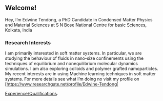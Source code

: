 ## Welcome!

Hey, I’m Edwine Tendong, a PhD Candidate in Condensed Matter Physics and Material Sciences at S N Bose National Centre for basic Sciences, Kolkata, India 

### Research Interests

I am primarily interested in soft matter systems. In particular, we are studying the behaviour of fluids in nano-size confinements using the techniques of equilibrium and nonequilibrium molecular dynamics simulations. I am also exploring colloids and polymer grafted namoparticles. My recent interests are in using Machine learning techniques in soft matter systems. For more details see what I’m doing no visit my profile on [https://www.researchgate.net/profile/Edwine-Tendong]

[Experience/Qualifications](./another-page.html).
